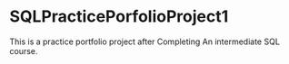 # SQLPracticePorfolioProject1
This is a practice portfolio project after Completing An intermediate SQL course.
